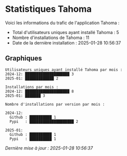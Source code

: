 # Statistiques Tahoma

Voici les informations du trafic de l'application Tahoma :
- Total d'utilisateurs uniques ayant installé Tahoma : 5
- Nombre d'installations de Tahoma : 11
- Date de la dernière installation : 2025-01-28 10:56:37

## Graphiques
```
Utilisateurs uniques ayant installé Tahoma par mois :
2024-12: ████████████████████ 3
2025-01: █████████████ 2
```

```
Installations par mois :
2024-12: ████████████████████ 8
2025-01: ███████ 3
```

```
Nombre d'installations par version par mois :

2024-12:
  Github : ██████████ 1
  Pypi   : ████████████████████ 2

2025-01:
  Github : ██████████ 1
  Pypi   : ██████████ 1
```


*Dernière mise à jour : 2025-01-28 10:56:37*

